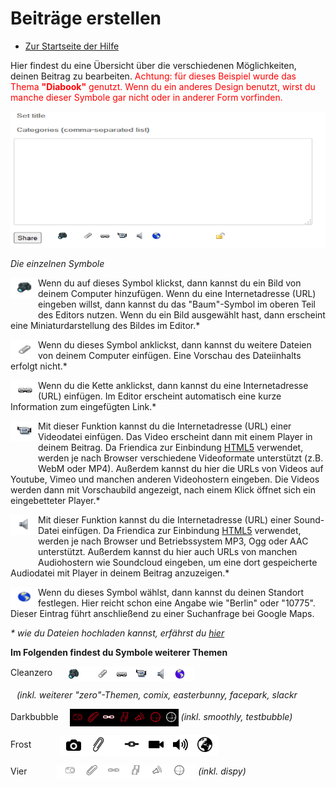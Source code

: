 Beiträge erstellen
=================

* [Zur Startseite der Hilfe](help)

Hier findest du eine Übersicht über die verschiedenen Möglichkeiten, deinen Beitrag zu bearbeiten. <span style="color: red;">Achtung: für dieses Beispiel wurde das Thema <b>"Diabook"</b> genutzt. Wenn du ein anderes Design benutzt, wirst du manche dieser Symbole gar nicht oder in anderer Form vorfinden.
</span>

<img src="doc/img/friendica_editor.png" width="538" height="218" alt="editor">

<i>Die einzelnen Symbole</i>

<img src="doc/img/camera.png" width="44" height="33" alt="editor" align="left" style="padding-bottom: 20px;"> Wenn du auf dieses Symbol klickst, dann kannst du ein Bild von deinem Computer hinzufügen. Wenn du eine Internetadresse (URL) eingeben willst, dann kannst du das "Baum"-Symbol im oberen Teil des Editors nutzen. Wenn du ein Bild ausgewählt hast, dann erscheint eine Miniaturdarstellung des Bildes im Editor.*
<p style="clear:both;"></p>

<img src="doc/img/paper_clip.png" width="44" height="33" alt="paper_clip" align="left"> Wenn du dieses Symbol anklickst, dann kannst du weitere Dateien von deinem Computer einfügen. Eine Vorschau des Dateiinhalts erfolgt nicht.*
<p style="clear:both;"></p>

<img src="doc/img/chain.png" width="44" height="33" alt="chain" align="left"> Wenn du die Kette anklickst, dann kannst du eine Internetadresse (URL) einfügen. Im Editor erscheint automatisch eine kurze Information zum eingefügten Link.*
<p style="clear:both;"></p>

<img src="doc/img/video.png" width="44" height="33" alt="video" align="left" style="padding-bottom: 40px;"> Mit dieser Funktion kannst du die Internetadresse (URL) einer Videodatei einfügen. Das Video erscheint dann mit einem Player in deinem Beitrag. Da Friendica zur Einbindung [HTML5](http://en.wikipedia.org/wiki/HTML5_video) verwendet, werden je nach Browser verschiedene Videoformate unterstützt (z.B. WebM oder MP4). Außerdem kannst du hier die URLs von Videos auf Youtube, Vimeo und manchen anderen Videohostern eingeben. Die Videos werden dann mit Vorschaubild angezeigt, nach einem Klick öffnet sich ein eingebetteter Player.*
<p style="clear:both;"></p>

<img src="doc/img/mic.png" width="44" height="33" alt="mic" align="left" style="padding-bottom: 40px;"> Mit dieser Funktion kannst du die Internetadresse (URL) einer Sound-Datei einfügen. Da Friendica zur Einbindung [HTML5](http://en.wikipedia.org/wiki/HTML5_video) verwendet, werden je nach Browser und Betriebssystem MP3, Ogg oder AAC unterstützt. Außerdem kannst du hier auch URLs von manchen Audiohostern wie Soundcloud eingeben, um eine dort gespeicherte Audiodatei mit Player in deinem Beitrag anzuzeigen.*
<p style="clear:both;"></p>

<img src="doc/img/globe.png" width="44" height="33" alt="globe" align="left"> Wenn du dieses Symbol wählst, dann kannst du deinen Standort festlegen. Hier reicht schon eine Angabe wie "Berlin" oder "10775". Dieser Eintrag führt anschließend zu einer Suchanfrage bei Google Maps.
<p style="clear:both;"></p>

<i>* wie du Dateien hochladen kannst, erfährst du [hier](help/FAQ#upload)</i>

**Im Folgenden findest du Symbole weiterer Themen**

Cleanzero  <img src="doc/img/editor_zero.png" alt="cleanzero.png" style="padding-left: 20px; vertical-align:middle;"> 

<span style="padding-left: 10px; font-style:italic;">(inkl. weiterer "zero"-Themen, comix, easterbunny, facepark, slackr </span>

Darkbubble  <img src="doc/img/editor_darkbubble.png" alt="darkbubble.png" style="padding-left: 14px; vertical-align:middle;"> <i>(inkl. smoothly, testbubble)</i>

Frost  <img src="doc/img/editor_frost.png" alt="frost.png" style="padding-left: 42px; vertical-align:middle;"> 

Vier  <img src="doc/img/editor_vier.png" alt="vier.png" style="padding-left: 44px; vertical-align:middle;"> <i>(inkl. dispy)</i>
